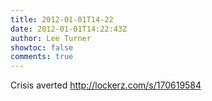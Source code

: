 ```yaml
---
title: 2012-01-01T14-22
date: 2012-01-01T14:22:43Z
author: Lee Turner
showtoc: false
comments: true
---
```


Crisis averted  http://lockerz.com/s/170619584

